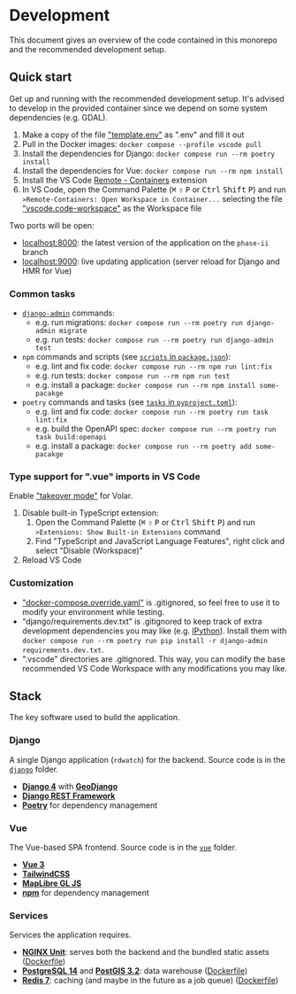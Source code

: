 # Development

This document gives an overview of the code contained in this monorepo and the recommended development setup.

## Quick start

Get up and running with the recommended development setup. It's advised to develop in the provided container since we depend on some system dependencies (e.g. GDAL).

1. Make a copy of the file ["template.env"](https://github.com/ResonantGeoData/RD-WATCH/blob/phase-ii/template.env) as ".env" and fill it out
2. Pull in the Docker images: `docker compose --profile vscode pull`
3. Install the dependencies for Django: `docker compose run --rm poetry install`
4. Install the dependencies for Vue: `docker compose run --rm npm install`
5. Install the VS Code [Remote - Containers](https://marketplace.visualstudio.com/items?itemName=ms-vscode-remote.remote-containers) extension
6. In VS Code, open the Command Palette (<kbd>⌘</kbd> <kbd>⇧</kbd> <kbd>P</kbd> or <kbd>Ctrl</kbd> <kbd>Shift</kbd> <kbd>P</kbd>) and run `>Remote-Containers: Open Workspace in Container...` selecting the file ["vscode.code-workspace"](https://github.com/ResonantGeoData/RD-WATCH/blob/phase-ii/vscode.code-workspace) as the Workspace file

Two ports will be open:

- [localhost:8000](localhost:8000): the latest version of the application on the `phase-ii` branch
- [localhost:9000](localhost:9000): live updating application (server reload for Django and HMR for Vue)

### Common tasks

- [`django-admin`](https://docs.djangoproject.com/en/4.1/ref/django-admin/#migrate) commands:
  - e.g. run migrations: `docker compose run --rm poetry run django-admin migrate`
  - e.g. run tests: `docker compose run --rm poetry run django-admin test`
- `npm` commands and scripts (see [`scripts` in `package.json`](https://github.com/ResonantGeoData/RD-WATCH/blob/phase-ii/vue/package.json#L5)):
  - e.g. lint and fix code: `docker compose run --rm npm run lint:fix`
  - e.g. run tests: `docker compose run --rm npm run test`
  - e.g. install a package: `docker compose run --rm npm install some-pacakge`
- `poetry` commands and tasks (see [`tasks` in `pyproject.toml`](https://github.com/ResonantGeoData/RD-WATCH/blob/phase-ii/django/pyproject.toml#L42)):
  - e.g. lint and fix code: `docker compose run --rm poetry run task lint:fix`
  - e.g. build the OpenAPI spec: `docker compose run --rm poetry run task build:openapi`
  - e.g. install a package: `docker compose run --rm poetry add some-pacakge`

### Type support for ".vue" imports in VS Code

Enable ["takeover mode"](https://github.com/johnsoncodehk/volar/discussions/471) for Volar.

1. Disable built-in TypeScript extension:
   1. Open the Command Palette (<kbd>⌘</kbd> <kbd>⇧</kbd> <kbd>P</kbd> or <kbd>Ctrl</kbd> <kbd>Shift</kbd> <kbd>P</kbd>) and run `>Extensions: Show Built-in Extensions` command
   2. Find "TypeScript and JavaScript Language Features", right click and select "Disable (Workspace)"
2. Reload VS Code

### Customization

- ["docker-compose.override.yaml"](https://docs.docker.com/compose/extends/) is .gitignored, so feel free to use it to modify your environment while testing.
- "django/requirements.dev.txt" is .gitignored to keep track of extra development dependencies you may like (e.g. [IPython](https://ipython.org/)). Install them with `docker compose run --rm poetry run pip install -r django-admin requirements.dev.txt`.
- ".vscode" directories are .gitignored. This way, you can modify the base recommended VS Code Workspace with any modifications you may like.

## Stack

The key software used to build the application.

### Django

A single Django application (`rdwatch`) for the backend. Source code is in the [`django`](https://github.com/ResonantGeoData/RD-WATCH/tree/phase-ii/django) folder.

- **[Django 4](https://docs.djangoproject.com/en/4.1/contents/)** with **[GeoDjango](https://docs.djangoproject.com/en/4.0/ref/contrib/gis/)**
- **[Django REST Framework](https://www.django-rest-framework.org/)**
- **[Poetry](https://python-poetry.org/docs/)** for dependency management

### Vue

The Vue-based SPA frontend. Source code is in the [`vue`](https://github.com/ResonantGeoData/RD-WATCH/tree/phase-ii/vue) folder.

- **[Vue 3](https://vuejs.org/guide/introduction.html)**
- **[TailwindCSS](https://tailwindcss.com/docs)**
- **[MapLibre GL JS](https://maplibre.org/maplibre-gl-js-docs/api/)**
- **[npm](https://docs.npmjs.com/)** for dependency management

### Services

Services the application requires.

- **[NGINX Unit](https://unit.nginx.org/)**: serves both the backend and the bundled static assets ([Dockerfile](https://github.com/ResonantGeoData/RD-WATCH/blob/phase-ii/Dockerfile))
- **[PostgreSQL 14](https://www.postgresql.org/docs/14/index.html)** and **[PostGIS 3.2](http://www.postgis.net/documentation/)**: data warehouse ([Dockerfile](https://github.com/ResonantGeoData/RD-WATCH/blob/phase-ii/docker/services/postgresql/Dockerfile))
- **[Redis 7](https://redis.io/docs/)**: caching (and maybe in the future as a job queue) ([Dockerfile](https://github.com/ResonantGeoData/RD-WATCH/blob/phase-ii/docker/services/redis/Dockerfile))
